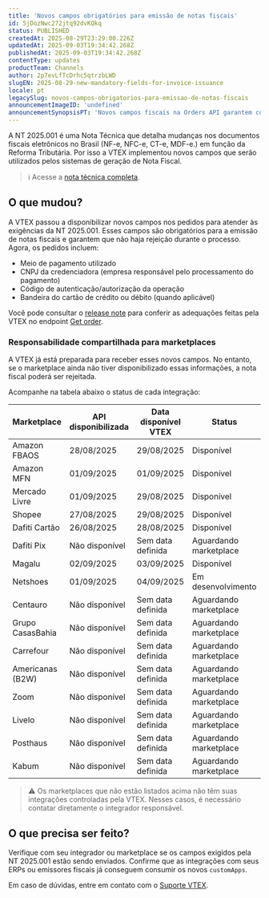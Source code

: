 ```yaml
---
title: 'Novos campos obrigatórios para emissão de notas fiscais'
id: 5jDozNwc272jtq92dvKQkq
status: PUBLISHED
createdAt: 2025-08-29T23:29:00.226Z
updatedAt: 2025-09-03T19:34:42.268Z
publishedAt: 2025-09-03T19:34:42.268Z
contentType: updates
productTeam: Channels
author: 2p7evLfTcDrhc5qtrzbLWD
slugEN: 2025-08-29-new-mandatory-fields-for-invoice-issuance
locale: pt
legacySlug: novos-campos-obrigatorios-para-emissao-de-notas-fiscais
announcementImageID: 'undefined'
announcementSynopsisPT: 'Novos campos fiscais na Orders API garantem conformidade com a NT 2025.001 e evitam rejeição de NF-e.'
---
```


A NT 2025.001 é uma Nota Técnica que detalha mudanças nos documentos fiscais eletrônicos no Brasil (NF-e, NFC-e, CT-e, MDF-e.) em função da Reforma Tributária.
Por isso a VTEX implementou novos campos que serão utilizados pelos sistemas de geração de Nota Fiscal.

> ℹ️ Acesse a [nota técnica completa](https://www.nfe.fazenda.gov.br/portal/exibirArquivo.aspx?conteudo=trSXReoZPuY=).

## O que mudou?

A VTEX passou a disponibilizar novos campos nos pedidos para atender às exigências da NT 2025.001. Esses campos são obrigatórios para a emissão de notas fiscais e garantem que não haja rejeição durante o processo. Agora, os pedidos incluem:

- Meio de pagamento utilizado 
- CNPJ da credenciadora (empresa responsável pelo processamento do pagamento)
- Código de autenticação/autorização da operação
- Bandeira do cartão de crédito ou débito (quando aplicável)

Você pode consultar o [release note](https://developers.vtex.com/updates/release-notes/2025-08-29-orders-api-support-for-nt-2025-001-fields) para conferir as adequações feitas pela VTEX no endpoint [Get order](https://developers.vtex.com/docs/api-reference/orders-api#get-/api/oms/pvt/orders/-orderId-).

### Responsabilidade compartilhada para marketplaces

A VTEX já está preparada para receber esses novos campos. No entanto, se o marketplace ainda não tiver disponibilizado essas informações, a nota fiscal poderá ser rejeitada.

Acompanhe na tabela abaixo o status de cada integração:

| Marketplace        | API disponibilizada | Data disponível VTEX | Status |
|--------------------|---------------------|----------------------|--------|
| Amazon FBAOS       | 28/08/2025 | 29/08/2025 | Disponível |
| Amazon MFN         | 01/09/2025 | 01/09/2025 | Disponível|
| Mercado Livre      | 01/09/2025 |29/08/2025 | Disponível |
| Shopee             | 27/08/2025 | 29/08/2025 | Disponível |
| Dafiti Cartão      | 26/08/2025 | 28/08/2025 | Disponível |
| Dafiti Pix         | Não disponível | Sem data definida | Aguardando marketplace |
| Magalu             | 02/09/2025 | 03/09/2025 | Disponível |
| Netshoes           | 01/09/2025 | 04/09/2025 | Em desenvolvimento |
| Centauro           | Não disponível | Sem data definida | Aguardando marketplace |
| Grupo CasasBahia   | Não disponível | Sem data definida | Aguardando marketplace |
| Carrefour          | Não disponível | Sem data definida | Aguardando marketplace |
| Americanas (B2W)   | Não disponível | Sem data definida | Aguardando marketplace |
| Zoom               | Não disponível | Sem data definida | Aguardando marketplace |
| Livelo             | Não disponível | Sem data definida | Aguardando marketplace |
| Posthaus           | Não disponível | Sem data definida | Aguardando marketplace |
| Kabum              | Não disponível | Sem data definida | Aguardando marketplace |  

> ⚠️ Os marketplaces que não estão listados acima não têm suas integrações controladas pela VTEX. Nesses casos, é necessário contatar diretamente o integrador responsável.

## O que precisa ser feito?  
Verifique com seu integrador ou marketplace se os campos exigidos pela NT 2025.001 estão sendo enviados. Confirme que as integrações com seus ERPs ou emissores fiscais já conseguem consumir os novos `customApps`.  

Em caso de dúvidas, entre em contato com o [Suporte VTEX](https://support.vtex.com/).  

